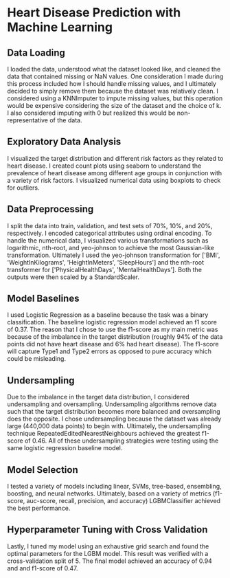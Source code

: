 # Heart Disease Prediction with Machine Learning

## Data Loading
   
I loaded the data, understood what the dataset looked like, and cleaned the data that contained missing or NaN values.
One consideration I made during this process included how I should handle missing values, and I ultimately decided to simply remove
them because the dataset was relatively clean. I considered using a KNNImputer to impute missing values, but this operation would be
expensive considering the size of the dataset and the choice of k. I also considered imputing with 0 but realized this would be non-representative
of the data.
  
## Exploratory Data Analysis

I visualized the target distribution and different risk factors as they related to heart disease. I created count plots using seaborn
to understand the prevalence of heart disease among different age groups in conjunction with a variety of risk factors. I visualized numerical data
using boxplots to check for outliers.

## Data Preprocessing

I split the data into train, validation, and test sets of 70%, 10%, and 20%, respectively. I encoded categorical attributes using ordinal encoding.
To handle the numerical data, I visualized various transformations such as logarithmic, nth-root, and yeo-johnson to achieve the most Gaussian-like 
transformation. Ultimately I used the yeo-johnson transformation for ['BMI', 'WeightInKilograms', 'HeightInMeters', 'SleepHours'] and the nth-root 
transformer for ['PhysicalHealthDays', 'MentalHealthDays']. Both the outputs were then scaled by a StandardScaler.

## Model Baselines

I used Logistic Regression as a baseline because the task was a binary classification. The baseline logistic regression model achieved an f1 score of 0.37.
The reason that I chose to use the f1-score as my main metric was because of the imbalance in the target distribution (roughly 94% of the data points did not have 
heart disease and 6% had heart disease). The f1-score will capture Type1 and Type2 errors as opposed to pure accuracy which could be misleading.

## Undersampling

Due to the imbalance in the target data distribution, I considered undersampling and oversampling. Undersampling algorithms remove data such that the target distribution
becomes more balanced and oversampling does the opposite. I chose undersampling because the dataset was already large (440,000 data points) to begin with. Ultimately, 
the undersampling technique RepeatedEditedNearestNeighbours achieved the greatest f1-score of 0.46. All of these undersampling strategies were testing using the same
logistic regression baseline model.

## Model Selection

I tested a variety of models including linear, SVMs, tree-based, ensembling, boosting, and neural networks. Ultimately, based on a variety of metrics (f1-score, auc-score,
recall, precision, and accuracy) LGBMClassifier achieved the best performance.

## Hyperparameter Tuning with Cross Validation

Lastly, I tuned my model using an exhaustive grid search and found the optimal parameters for the LGBM model. This result was verified with
a cross-validation split of 5. The final model achieved an accuracy of 0.94 and and f1-score of 0.47.
   

